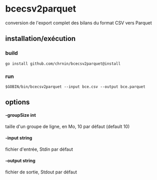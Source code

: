 # bcecsv2parquet
conversion de l'export complet des bilans du format CSV vers Parquet

## installation/exécution
### build
`go install github.com/chrnin/bcecsv2parquet@install`
### run
`$GOBIN/bin/bcecsv2parquet --input bce.csv --output bce.parquet`

## options
#### -groupSize int
taille d'un groupe de ligne, en Mo, 10 par défaut (default 10)
#### -input string
fichier d'entrée, Stdin par défaut
#### -output string
fichier de sortie, Stdout par défaut
